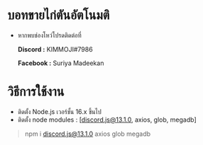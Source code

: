 # บอทขายไก่ตันอัตโนมติ
- หากพบช่องโหว่โปรดติดต่อที่

  **Discord :** KIMMOJI#7986

  **Facebook :** Suriya Madeekan

# วิธีการใช้งาน
 * ติดตั้ง Node.js เวอร์ชั้น 16.x ขึ้นไป
 * ติดตั้ง node modules : [discord.js@13.1.0, axios, glob, megadb]

> npm i discord.js@13.1.0 axios glob megadb

